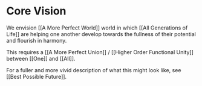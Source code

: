 # Core Vision

We envision [[A More Perfect World]] world in which [[All Generations of Life]] are helping one another develop towards the fullness of their potential and flourish in harmony. 

This requires a [[A More Perfect Union]] / [[Higher Order Functional Unity]] between [[One]] and [[All]]. 

For a fuller and more vivid description of what this might look like, see [[Best Possible Future]]. 
